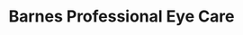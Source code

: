 ---
title: "Barnes Professional Eye Care"
url: /portland/barnes-professional-eye-care/
shop: optician
---